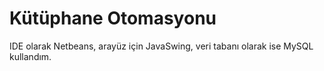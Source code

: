 # Kütüphane Otomasyonu
IDE olarak Netbeans, arayüz için JavaSwing, veri tabanı olarak ise MySQL kullandım.
